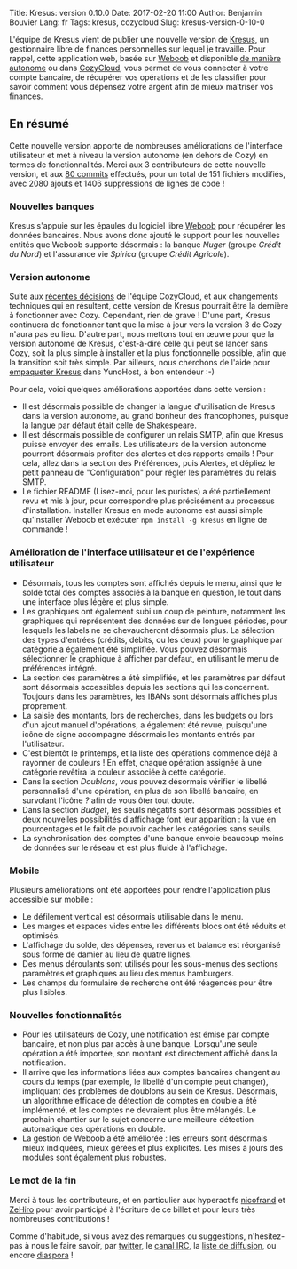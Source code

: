Title: Kresus: version 0.10.0
Date: 2017-02-20 11:00
Author: Benjamin Bouvier
Lang: fr
Tags: kresus, cozycloud
Slug: kresus-version-0-10-0

L'équipe de Kresus vient de publier une nouvelle version de
[Kresus](https://framagit.org/bnjbvr/kresus/), un gestionnaire libre de
finances personnelles sur lequel je travaille. Pour rappel, cette application
web, basée sur [Weboob](http://weboob.org/) et disponible [de manière
autonome](https://www.karolak.fr/blog/2016/03/18/kresus-un-gestionnaire-web-de-finances-personnelles-libre)
ou dans [CozyCloud](https://cozy.io/), vous permet de vous connecter à votre
compte bancaire, de récupérer vos opérations et de les classifier pour savoir
comment vous dépensez votre argent afin de mieux maîtriser vos finances.

## En résumé

Cette nouvelle version apporte de nombreuses améliorations de l'interface
utilisateur et met à niveau la version autonome (en dehors de Cozy) en termes
de fonctionnalités. Merci aux 3 contributeurs de cette nouvelle version, et
aux [80
commits](https://framagit.org/bnjbvr/kresus/compare/bf048fca9687f139d1a1d670bec0b5ac138448ce...906ffac4d341b4e08bfda9bebe68cf86d1cd29c6)
effectués, pour un total de 151 fichiers modifiés, avec 2080 ajouts et 1406
suppressions de lignes de code !

### Nouvelles banques

Kresus s'appuie sur les épaules du logiciel libre [Weboob](http://weboob.org/)
pour récupérer les données bancaires. Nous avons donc ajouté le support pour
les nouvelles entités que Weboob supporte désormais : la banque *Nuger* (groupe
*Crédit du Nord*) et l'assurance vie *Spirica* (groupe *Crédit Agricole*).

### Version autonome

Suite aux [récentes
décisions](https://blog.cozycloud.cc/post/2016/11/21/En-route-vers-Cozy-version-3?lang=fr)
de l'équipe CozyCloud, et aux changements techniques qui en résultent, cette
version de Kresus pourrait être la dernière à fonctionner avec Cozy. Cependant,
rien de grave ! D'une part, Kresus continuera de fonctionner tant que la mise à
jour vers la version 3 de Cozy n'aura pas eu lieu. D'autre part, nous mettons
tout en œuvre pour que la version autonome de Kresus, c'est-à-dire celle qui
peut se lancer sans Cozy, soit la plus simple à installer et la plus
fonctionnelle possible, afin que la transition soit très simple.  Par ailleurs,
nous cherchons de l'aide pour [empaqueter
Kresus](https://framagit.org/bnjbvr/kresus/issues/515) dans YunoHost, à bon
entendeur :-)

Pour cela, voici quelques améliorations apportées dans cette version :

* Il est désormais possible de changer la langue d'utilisation de Kresus dans
  la version autonome, au grand bonheur des francophones, puisque la langue par
  défaut était celle de Shakespeare.
* Il est désormais possible de configurer un relais SMTP, afin que Kresus
  puisse envoyer des emails. Les utilisateurs de la version autonome pourront
  désormais profiter des alertes et des rapports emails ! Pour cela, allez dans
  la section des Préférences, puis Alertes, et dépliez le petit panneau de
  "Configuration" pour régler les paramètres du relais SMTP.
* Le fichier README (Lisez-moi, pour les puristes) a été partiellement revu et
  mis à jour, pour correspondre plus précisément au processus d'installation.
  Installer Kresus en mode autonome est aussi simple qu'installer Weboob et
  exécuter `npm install -g kresus` en ligne de commande !

### Amélioration de l'interface utilisateur et de l'expérience utilisateur

* Désormais, tous les comptes sont affichés depuis le menu, ainsi que le solde
  total des comptes associés à la banque en question, le tout dans une
  interface plus légère et plus simple.
* Les graphiques ont également subi un coup de peinture,  notamment les
  graphiques qui représentent des données sur de longues périodes, pour
  lesquels les labels ne se chevaucheront désormais plus. La sélection des
  types d'entrées (crédits, débits, ou les deux) pour le graphique par
  catégorie a également été simplifiée. Vous pouvez désormais sélectionner le
  graphique à afficher par défaut, en utilisant le menu de préférences intégré.
* La section des paramètres a été simplifiée, et les paramètres par défaut sont
  désormais accessibles depuis les sections qui les concernent. Toujours dans
  les paramètres, les IBANs sont désormais affichés plus proprement.
* La saisie des montants, lors de recherches, dans les budgets ou lors d'un
  ajout manuel d'opérations, a également été revue, puisqu'une icône de signe
  accompagne désormais les montants entrés par l'utilisateur.
* C'est bientôt le printemps, et la liste des opérations commence déjà à
  rayonner de couleurs ! En effet, chaque opération assignée à une catégorie
  revêtira la couleur associée à cette catégorie.
* Dans la section *Doublons*, vous pouvez désormais vérifier le libellé
  personnalisé d'une opération, en plus de son libellé bancaire, en survolant
  l'icône *?* afin de vous ôter tout doute.
* Dans la section *Budget*, les seuils négatifs sont désormais possibles et
  deux nouvelles possibilités d'affichage font leur apparition : la vue en
  pourcentages et le fait de pouvoir cacher les catégories sans seuils.
* La synchronisation des comptes d'une banque envoie beaucoup moins de données
  sur le réseau et est plus fluide à l'affichage.

### Mobile

Plusieurs améliorations ont été apportées pour rendre l'application plus accessible sur mobile :

* Le défilement vertical est désormais utilisable dans le menu.
* Les marges et espaces vides entre les différents blocs ont été réduits et
  optimisés.
* L'affichage du solde, des dépenses, revenus et balance est réorganisé sous
  forme de damier au lieu de quatre lignes.
* Des menus déroulants sont utilisés pour les sous-menus des sections
  paramètres et graphiques au lieu des menus hamburgers.
* Les champs du formulaire de recherche ont été réagencés pour être plus
  lisibles.

### Nouvelles fonctionnalités

* Pour les utilisateurs de Cozy, une notification est émise par compte
  bancaire, et non plus par accès à une banque. Lorsqu'une seule opération a
  été importée, son montant est directement affiché dans la notification.
* Il arrive que les informations liées aux comptes bancaires changent au cours
  du temps (par exemple, le libellé d'un compte peut changer), impliquant des
  problèmes de doublons au sein de Kresus. Désormais, un algorithme efficace de
  détection de comptes en double a été implémenté, et les comptes ne devraient
  plus être mélangés. Le prochain chantier sur le sujet concerne une meilleure
  détection automatique des opérations en double.
* La gestion de Weboob a été améliorée : les erreurs sont désormais mieux
  indiquées, mieux gérées et plus explicites. Les mises à jours des modules
  sont également plus robustes.

### Le mot de la fin

Merci à tous les contributeurs, et en particulier aux hyperactifs
[nicofrand](https://nicofrand.eu) et [ZeHiro](https://github.com/ZeHiro) pour
avoir participé à l'écriture de ce billet et pour leurs très nombreuses
contributions !

Comme d'habitude, si vous avez des remarques ou suggestions, n'hésitez-pas à
nous le faire savoir, par [twitter](https://twitter.com/kresusapp), le [canal
IRC](https://kiwiirc.com/client/chat.freenode.net/kresus), la [liste de
diffusion](https://framalistes.org/sympa/info/kresus), ou encore
[diaspora](https://framasphere.org/people/315a5640ead10132c4cc2a0000053625)  !
